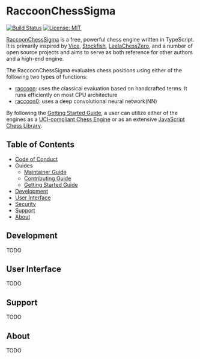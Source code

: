 # RaccoonChessSigma
[![Build Status](https://travis-ci.org/medegw01/raccoon.js.svg?branch=master)](https://travis-ci.org/medegw01/raccoon.js)
[![License: MIT](https://img.shields.io/badge/License-MIT-yellow.svg)](https://github.com/medegw01/RaccoonChessSigma/blob/main/LICENSE)

[RaccoonChessSigma](http://rcsigma.org/) is a free, powerful chess engine written in TypeScript. It is primarily inspired by [Vice](https://www.youtube.com/watch?v=bGAfaepBco4&list=PLZ1QII7yudbc-Ky058TEaOstZHVbT-2hg), [Stockfish](https://stockfishchess.org/), [LeelaChessZero](https://lczero.org/), and a number of open source projects and aims to serve as both reference for other authors and a high-end engine.

The RaccoonChessSigma evaluates chess positions using either of the following two types of functions:
* [raccoon](../RaccoonChessSigma/rcsigma/evaluate/rc/rc.md): uses  the classical evaluation based on handcrafted terms. It runs efficiently on most CPU architecture
* [raccoon0](../RaccoonChessSigma/rcsigma/evaluate/rc0/rc0.md): uses a deep convolutional neural network(NN)

By following the [Getting Started Guide](../RaccoonChessSigma/docs/getting_started_guide.md), a user can utilize either of the engines as a [UCI-compliant Chess Engine](../RaccoonChessSigma/rcsigma/ui/uci/uci.md) or as an extensive [JavaScript Chess Library](../RaccoonChessSigma/rcsigma/ui/uci/uci.md).  

## Table of Contents
- [Code of Conduct](../RaccoonChessSigma/docs/code_of_conduct.md)
- Guides
  - [Maintainer Guide](../RaccoonChessSigma/docs/maintainers.md)
  - [Contributing Guide](../RaccoonChessSigma/docs/contributing.md)
  - [Getting Started Guide](../RaccoonChessSigma/docs/getting_started_guide.md)
- [Development](#development)
- [User Interface](#user-interface)
- [Security](../RaccoonChessSigma/docs/security.md)
- [Support](#support)
- [About](#about) 


## Development
TODO

## User Interface
TODO

## Support
TODO

## About
TODO
